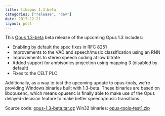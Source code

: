 ```yaml
---
title: libopus 1.3-beta
categories: ["release", "dev"]
date: 2017-12-21
layout: post
---
```


This [Opus 1.3-beta](https://archive.mozilla.org/pub/opus/opus-1.3-beta.tar.gz) beta release
of the upcoming Opus 1.3 includes:
- Enabling by default the spec fixes in RFC 8251
- Improvements to the VAD and speech/music classification using an RNN
- Improvements to stereo speech coding at low bitrate
- Added support for ambisonics projection using mapping 3 (disabled by default)
- Fixes to the CELT PLC

Additionally, as a way to test the upcoming update to opus-tools, we're providing Windows binaries
built with 1.3-beta. These binaries are based on libopusenc, which means opusenc is finally able
to make use of the Opus delayed-decision feature to make better speech/music transitions.

Source code: [opus-1.3-beta.tar.gz](https://archive.mozilla.org/pub/opus/opus-1.3-beta.tar.gz)
Win32 binaries: [opus-tools-test1.zip](https://archive.mozilla.org/pub/opus/win32/opus-tools-test1.zip)
